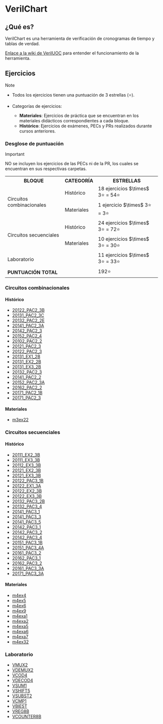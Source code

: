 # VerilChart

## ¿Qué es?

VerilChart es una herramienta de verificación de cronogramas de tiempo y tablas de verdad.

[Enlace a la wiki de VerilUOC](https://eimtveril.uoc.edu/mediawiki/es/Utilizaci%C3%B3n_de_VerilCHART) para entender el funcionamiento de la herramienta.

## Ejercicios

>[!NOTE]
>- Todos los ejercicios tienen una puntuación de 3 estrellas (⭐).
>
>- Categorías de ejercicios:
>	- **Materiales**: Ejercicios de práctica que se encuentran en los materiales didácticos correspondientes a cada bloque.
>	- **Histórico**: Ejercicios de exámenes, PECs y PRs realizados durante cursos anteriores.

### Desglose de puntuación

>[!IMPORTANT]
>NO se incluyen los ejercicios de las PECs ni de la PR, los cuales se encuentran en sus respectivas carpetas.

<table>
	<tr>
		<th>BLOQUE</th>
		<th>CATEGORÍA</th>
		<th>ESTRELLAS</th>
	</tr>
	<tr>
		<td rowspan="2">Circuitos combinacionales</td>
		<td>Histórico</td>
		<td>18 ejercicios $\times$ 3⭐ = 54⭐</td>
	</tr>
	<tr>
		<td>Materiales</td>
		<td>1 ejercicio $\times$ 3⭐ = 3⭐</td>
	</tr>
	<tr>
		<td rowspan="2">Circuitos secuenciales</td>
		<td>Histórico</td>
		<td>24 ejercicios $\times$ 3⭐ = 72⭐</td>
	</tr>
	<tr>
		<td>Materiales</td>
		<td>10 ejercicios $\times$ 3⭐ = 30⭐</td>
	</tr>
	<tr>
		<td colspan="2">Laboratorio</td>
		<td>11 ejercicios $\times$ 3⭐ = 33⭐</td>
	</tr>
	<tr>
		<td colspan="2"><strong>PUNTUACIÓN TOTAL</strong></td>
		<td>192⭐</td>
	</tr>
</table>

### Circuitos combinacionales

#### Histórico

- [20122\_PAC2\_3B](circuitos_combinacionales/historico/README.md#20122_pac2_3b)
- [20131\_PAC2\_3C](circuitos_combinacionales/historico/README.md#20131_pac2_3c)
- [20132\_PAC2\_2E](circuitos_combinacionales/historico/README.md#20132_pac2_2e)
- [20141\_PAC2\_3A](circuitos_combinacionales/historico/README.md#20141_pac2_3a)
- [20142\_PAC2\_3](circuitos_combinacionales/historico/README.md#20142_pac2_3)
- [20152\_PAC2\_4](circuitos_combinacionales/historico/README.md#20152_pac2_4)
- [20102\_PAC2\_2](circuitos_combinacionales/historico/README.md#20102_pac2_2)
- [20121\_PAC2\_3](circuitos_combinacionales/historico/README.md#20121_pac2_3)
- [20122\_PAC2\_3](circuitos_combinacionales/historico/README.md#20122_pac2_3)
- [20131\_EX1\_2B](circuitos_combinacionales/historico/README.md#20131_ex1_2b)
- [20131\_EX2\_2B](circuitos_combinacionales/historico/README.md#20131_ex2_2b)
- [20131\_EX3\_2B](circuitos_combinacionales/historico/README.md#20131_ex3_2b)
- [20132\_PAC2\_3](circuitos_combinacionales/historico/README.md#20132_pac2_3)
- [20141\_PAC2\_2](circuitos_combinacionales/historico/README.md#20141_pac2_2)
- [20152\_PAC2\_3A](circuitos_combinacionales/historico/README.md#20152_pac2_3a)
- [20162\_PAC2\_2](circuitos_combinacionales/historico/README.md#20162_pac2_2)
- [20171\_PAC2\_1B](circuitos_combinacionales/historico/README.md#20171_pac2_1b)
- [20171\_PAC2\_3](circuitos_combinacionales/historico/README.md#20171_pac2_3)

#### Materiales

- [m3ex22](verilchart/circuitos_combinacionales/historico/README.md#m3ex22)

### Circuitos secuenciales

#### Histórico

- [20111\_EX2\_3B](circuitos_secuenciales/historico/README.md#20111_ex2_3b)
- [20111\_EX3\_3B](circuitos_secuenciales/historico/README.md#20111_ex3_3b)
- [20112\_EX3\_3B](circuitos_secuenciales/historico/README.md#20112_ex3_3b)
- [20121\_EX2\_3B](circuitos_secuenciales/historico/README.md#20121_ex2_3b)
- [20121\_EX3\_3B](circuitos_secuenciales/historico/README.md#20121_ex3_3b)
- [20122\_PAC3\_1B](circuitos_secuenciales/historico/README.md#20122_pac3_1b)
- [20122\_EX1\_3A](circuitos_secuenciales/historico/README.md#20122_ex1_3a)
- [20122\_EX2\_3B](circuitos_secuenciales/historico/README.md#20122_ex2_3b)
- [20122\_EX3\_3B](circuitos_secuenciales/historico/README.md#20122_ex3_3b)
- [20132\_PAC3\_2B](circuitos_secuenciales/historico/README.md#20132_pac3_2b)
- [20132\_PAC3\_4](circuitos_secuenciales/historico/README.md#20132_pac3_4)
- [20141\_PAC3\_1](circuitos_secuenciales/historico/README.md#20141_pac3_1)
- [20141\_PAC3\_3](circuitos_secuenciales/historico/README.md#20141_pac3_3)
- [20141\_PAC3\_5](circuitos_secuenciales/historico/README.md#20141_pac3_5)
- [20142\_PAC3\_1](circuitos_secuenciales/historico/README.md#20142_pac3_1)
- [20142\_PAC3\_2](circuitos_secuenciales/historico/README.md#20142_pac3_2)
- [20142\_PAC3\_4](circuitos_secuenciales/historico/README.md#20142_pac3_4)
- [20151\_PAC3\_1B](circuitos_secuenciales/historico/README.md#20151_pac3_1b)
- [20151\_PAC3\_4A](circuitos_secuenciales/historico/README.md#20151_pac3_4a)
- [20161\_PAC3\_2](circuitos_secuenciales/historico/README.md#20161_pac3_2)
- [20162\_PAC3\_1](circuitos_secuenciales/historico/README.md#20162_pac3_1)
- [20162\_PAC3\_2](circuitos_secuenciales/historico/README.md#20162_pac3_2)
- [20161\_PAC3\_3A](circuitos_secuenciales/historico/README.md#20161_pac3_3a)
- [20171\_PAC3\_3A](circuitos_secuenciales/historico/README.md#20171_pac3_3a)

#### Materiales

- [m4ex4](circuitos_secuenciales/materiales/README.md#m4ex4)
- [m4ex5](circuitos_secuenciales/materiales/README.md#m4ex5)
- [m4ex6](circuitos_secuenciales/materiales/README.md#m4ex6)
- [m4ex9](circuitos_secuenciales/materiales/README.md#m4ex9)
- [m4exa1](circuitos_secuenciales/materiales/README.md#m4exa1)
- [m4exa2](circuitos_secuenciales/materiales/README.md#m4exa2)
- [m4exa5](circuitos_secuenciales/materiales/README.md#m4exa5)
- [m4exa6](circuitos_secuenciales/materiales/README.md#m4exa6)
- [m4exa7](circuitos_secuenciales/materiales/README.md#m4exa7)
- [m4ex32](circuitos_secuenciales/materiales/README.md#m4ex32)

### Laboratorio

- [VMUX2](laboratorio/README.md#vmux2)
- [VDEMUX2](laboratorio/README.md#vdemux2)
- [VCOD4](laboratorio/README.md#vcod4)
- [VDECOD4](laboratorio/README.md#vdecod4)
- [VSUM1](laboratorio/README.md#vsum1)
- [VSHIFT5](laboratorio/README.md#vshift5)
- [VSUBST2](laboratorio/README.md#vsubst2)
- [VCMP1](laboratorio/README.md#vcmp1)
- [VBIEST](laboratorio/README.md#vbiest)
- [VREG8B](laboratorio/README.md#vreg8b)
- [VCOUNTER8B](laboratorio/README.md#vcounter8b)
